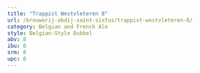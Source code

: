 ```yaml
---
title: "Trappist Westvleteren 8"
url: /brouwerij-abdij-saint-sixtus/trappist-westvleteren-8/
category: Belgian and French Ale
style: Belgian-Style Dubbel
abv: 8
ibu: 0
srm: 0
upc: 0
---
```


